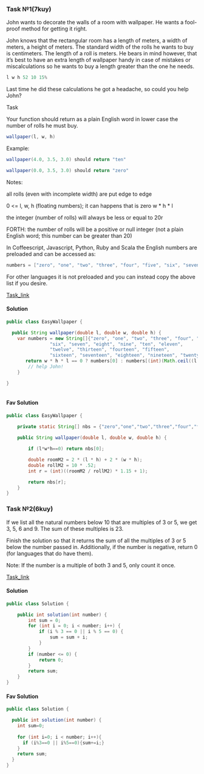 ### Task №1(7kuy)
John wants to decorate the walls of a room with wallpaper. He wants a fool-proof method for getting it right.

John knows that the rectangular room has a length of meters, a width of meters, a height of meters. The standard width of the rolls he wants to buy is centimeters. The length of a roll is meters. He bears in mind however, that it’s best to have an extra length of wallpaper handy in case of mistakes or miscalculations so he wants to buy a length greater than the one he needs.
~~~ Java
l w h 52 10 15%
~~~

Last time he did these calculations he got a headache, so could you help John?

Task

Your function should return as a plain English word in lower case the number of rolls he must buy.
~~~ Java
wallpaper(l, w, h)
~~~

Example:
~~~ Java
wallpaper(4.0, 3.5, 3.0) should return "ten"

wallpaper(0.0, 3.5, 3.0) should return "zero"
~~~

Notes:

all rolls (even with incomplete width) are put edge to edge

0 <= l, w, h (floating numbers); it can happens that is zero w * h * l

the integer (number of rolls) will always be less or equal to 20r

FORTH: the number of rolls will be a positive or null integer (not a plain English word; this number can be greater than 20)

In Coffeescript, Javascript, Python, Ruby and Scala the English numbers are preloaded and can be accessed as:

~~~ Java
numbers = ["zero", "one", "two", "three", "four", "five", "six", "seven", "eight", "nine", "ten", "eleven", "twelve","thirteen", "fourteen", "fifteen", "sixteen", "seventeen", "eighteen", "nineteen", "twenty"]
~~~

For other languages it is not preloaded and you can instead copy the above list if you desire.


[Task_link](https://www.codewars.com/kata/567501aec64b81e252000003)

#### Solution

~~~ Java
public class EasyWallpaper {

  public String wallpaper(double l, double w, double h) {
    var numbers = new String[]{"zero", "one", "two", "three", "four", "five",
                "six", "seven", "eight", "nine", "ten", "eleven",
                "twelve", "thirteen", "fourteen", "fifteen",
                "sixteen", "seventeen", "eighteen", "nineteen", "twenty"};
       return w * h * l == 0 ? numbers[0] : numbers[(int)(Math.ceil((l * h * 2 + w * h * 2) * 1.15 / 5.2))];
        // help John!
    }

}
  
~~~

#### Fav Solution

~~~ Java
public class EasyWallpaper {

    private static String[] nbs = {"zero","one","two","three","four","five","six","seven","eight","nine","ten","eleven","twelve","thirteen","fourteen","fifteen","sixteen","seventeen","eighteen","nineteen","twenty"};
    
    public String wallpaper(double l, double w, double h) {

        if (l*w*h==0) return nbs[0];

        double roomM2 = 2 * (l * h) + 2 * (w * h);
        double rollM2 = 10 * .52;
        int r = (int)((roomM2 / rollM2) * 1.15 + 1);

        return nbs[r];
    }
}
~~~

### Task №2(6kuy)
If we list all the natural numbers below 10 that are multiples of 3 or 5, we get 3, 5, 6 and 9. The sum of these multiples is 23.

Finish the solution so that it returns the sum of all the multiples of 3 or 5 below the number passed in. Additionally, if the number is negative, return 0 (for languages that do have them).

Note: If the number is a multiple of both 3 and 5, only count it once.

[Task_link](https://www.codewars.com/kata/514b92a657cdc65150000006)

#### Solution

~~~ Java
public class Solution {

    public int solution(int number) {
        int sum = 0;
        for (int i = 0; i < number; i++) {
            if (i % 3 == 0 || i % 5 == 0) {
                sum = sum + i;
            }
        }
        if (number <= 0) {
            return 0;
        }
        return sum;
    }
}
~~~

#### Fav Solution

~~~ Java
public class Solution {

  public int solution(int number) {
    int sum=0;
    
    for (int i=0; i < number; i++){
      if (i%3==0 || i%5==0){sum+=i;}
    }
    return sum;
  }
}
~~~